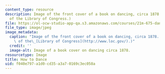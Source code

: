 ```yaml
---
content_type: resource
description: Image of the front cover of a book on dancing, circa 1878. (Image courtesy
  of the Library of Congress.)
file: https://ol-ocw-studio-app-qa.s3.amazonaws.com/courses/21m-675-dance-theory-and-composition-fall-2003/f040e797a1d0cd35a3a70169c3ec058a_21m-675f03.jpg
file_type: image/jpeg
image_metadata:
  caption: "Image of the front cover of a book on dancing, circa 1878. (Image courtesy\
    \ of the\_[Library of Congress](http://www.loc.gov/).)"
  credit: ''
  image-alt: Image of a book cover on dancing circa 1878.
resourcetype: Image
title: How to Dance
uid: f040e797-a1d0-cd35-a3a7-0169c3ec058a
---
```

